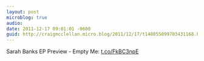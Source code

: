 ```yaml
---
layout: post
microblog: true
audio: 
date: 2011-12-17 09:01:01 -0600
guid: http://craigmcclellan.micro.blog/2011/12/17/t148055099703431168.html
---
```

Sarah Banks EP Preview - Empty Me: [t.co/FkBC3npE](http://t.co/FkBC3npE)
